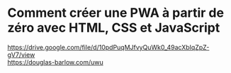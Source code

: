 # Comment créer une PWA à partir de zéro avec HTML, CSS et JavaScript
https://drive.google.com/file/d/10pdPuqMJfvyQuWk0_49acXbIqZpZ-gV7/view \
https://douglas-barlow.com/uwu
